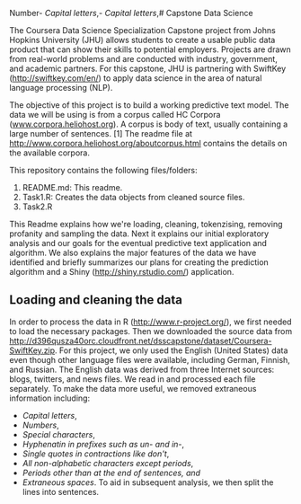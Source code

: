 Number- *Capital letters*,- *Capital letters*,# Capstone Data Science

The Coursera Data Science Specialization Capstone project from Johns Hopkins University (JHU) allows students to create a usable public data product that can show their skills to potential employers. Projects are drawn from real-world problems and are conducted with industry, government, and academic partners. For this capstone, JHU is partnering with SwiftKey (http://swiftkey.com/en/) to apply data science in the area of natural language processing (NLP).

The objective of this project is to build a working predictive text model. The data we will be using is from a corpus called HC Corpora (www.corpora.heliohost.org). A corpus is body of text, usually containing a large number of sentences. 
[1] The readme file at http://www.corpora.heliohost.org/aboutcorpus.html contains the details on the available corpora.


This repository contains the following files/folders:

1. README.md: This readme.
2. Task1.R: Creates the data objects from cleaned source files.
3. Task2.R


This Readme explains how we're loading, cleaning, tokenzising, removing profanity and sampling the data. Next it explains our initial exploratory analysis and our goals for the eventual predictive text application and algorithm. We also explains the major features of the data we have identified and briefly summarizes our plans for creating the prediction algorithm and a Shiny (http://shiny.rstudio.com/) application.

## Loading and cleaning the data
In order to process the data in R (http://www.r-project.org/), we first needed to load the necessary packages. Then we downloaded the source data from http://d396qusza40orc.cloudfront.net/dsscapstone/dataset/Coursera-SwiftKey.zip. For this project, we only used the English (United States) data even though other language files were available, including German, Finnish, and Russian.
The English data was derived from three Internet sources: blogs, twitters, and news files. We read in and processed each file separately. 
To make the data more useful, we removed extraneous information including:
- *Capital letters*,
- *Numbers*,
- *Special characters*, 
- *Hyphenatin in prefixes such as un- and in-*,
- *Single quotes in contractions like don't*,
- *All non-alphabetic characters except periods*,
- *Periods other than at the end of sentences, and*
- *Extraneous spaces*.
To aid in subsequent analysis, we then split the lines into sentences.
